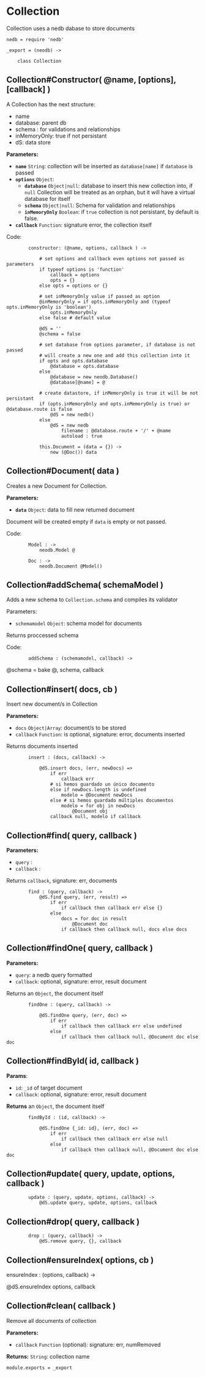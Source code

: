 
Collection
==========

Collection uses a nedb dabase to store documents

	nedb = require 'nedb'

	_export = (neodb) ->
	
		class Collection



Collection#Constructor( @name, [options], [callback] )
------------------------------------------------------

A Collection has the next structure:

- name
- database: parent db
- schema : for validations and relationships
- inMemoryOnly: true if not persistant
- dS: data store

**Parameters:**

- **`name`** `String`: collection will be inserted as `database[name]` if `database` is passed
- **`options`** `Object`:
	- **`database`** `Object|null`: database to insert this new collection into, if `null` 
	Collection will be treated as an orphan, but it will have a virtual database for itself
	- **`schema`** `Object|null`: Schema for validation and relationships
	- **`inMemoryOnly`** `Boolean`: if `true` collection is not persistant, by default is false.
- **`callback`** `Function`: signature error, the collection itself

Code:

			constructor: (@name, options, callback ) ->
				
				# set options and callback even options not passed as parameters
				if typeof options is 'function'
					callback = options
					opts = {}
				else opts = options or {}

				# set inMemoryOnly value if passed as option
				@inMemoryOnly = if opts.inMemoryOnly and (typeof opts.inMemoryOnly is 'boolean')
					opts.inMemoryOnly
				else false # default value

				@dS = ''
				@schema = false

				# set database from options parameter, if database is not passed 
				# will create a new one and add this collection into it
				if opts and opts.database
					@database = opts.database
				else 
					@database = new neodb.Database()
					@database[@name] = @

				# create datastore, if inMemoryOnly is true it will be not persistant
				if (opts.inMemoryOnly and opts.inMemoryOnly is true) or @database.route is false
					@dS = new nedb()
				else
					@dS = new nedb
						filename : @database.route + '/' + @name
						autoload : true

				this.Document = (data = {}) ->
					new (@Doc()) data



Collection#Document( data )
---------------------------

Creates a new Document for Collection.

**Parameters:**

- **`data`** `Object`: data to fill new returned document

Document will be created empty if `data` is empty or not passed.

Code:

			Model : ->
				neodb.Model @

			Doc : ->
				neodb.Document @Model()


Collection#addSchema( schemaModel )
-----------------------------------

Adds a new schema to `Collection.schema` and compiles its validator

Parameters:

- `schemamodel` `Object`: schema model for documents

Returns proccessed schema

Code:

			addSchema : (schemamodel, callback) ->
			
@schema = bake @, schema, callback



Collection#insert( docs, cb )
-----------------------------

Insert new document/s in Collection

**Parameters:**

- `docs` `Object|Array`: document/s to be stored
- `callback` `Function`: is optional, signature: error, documents inserted

Returns documents inserted

			insert : (docs, callback) ->

				@dS.insert docs, (err, newDocs) =>
					if err
						callback err
					# si hemos guardado un único documento
					else if newDocs.length is undefined
						modelo = @Document newDocs
					else # si hemos guardado múltiples documentos
						modelo = for obj in newDocs
							@Document obj
					callback null, modelo if callback



Collection#find( query, callback )
----------------------------------

**Parameters:**

- `query` :
- `callback` :

Returns `callback`, signature: err, documents

			find : (query, callback) ->
				@dS.find query, (err, result) =>
					if err
						if callback then callback err else {}
					else
						docs = for doc in result
							@Document doc
						if callback then callback null, docs else docs



Collection#findOne( query, callback )
-------------------------------------

**Parameters:**

- `query`: a nedb query formatted
- `callback`: optional, signature: error, result document

Returns an `Object`, the document itself

			findOne : (query, callback) ->

				@dS.findOne query, (err, doc) =>
					if err
						if callback then callback err else undefined
					else
						if callback then callback null, @Document doc else doc



Collection#findById( id, callback )
-----------------------------------

**Params**:

- `id`: `_id` of target document
- `callback`: optional, signature: error, result document

**Returns** an `Object`, the document itself

			findById : (id, callback) ->
						
				@dS.findOne {_id: id}, (err, doc) =>
					if err
						if callback then callback err else null
					else
						if callback then callback null, @Document doc else doc


Collection#update( query, update, options, callback )
-----------------------------------------------------

			update : (query, update, options, callback) ->
				@dS.update query, update, options, callback


Collection#drop( query, callback )
----------------------------------

			drop : (query, callback) ->
				@dS.remove query, {}, callback


Collection#ensureIndex( options, cb )
-------------------------------------

ensureIndex : (options, callback) ->

@dS.ensureIndex options, callback


Collection#clean( callback )
----------------------------

Remove all documents of collection

**Parameters:**

- `callback` `Function` (optional): signature: err, numRemoved

**Returns:**  `String`: collection name



	module.exports = _export
